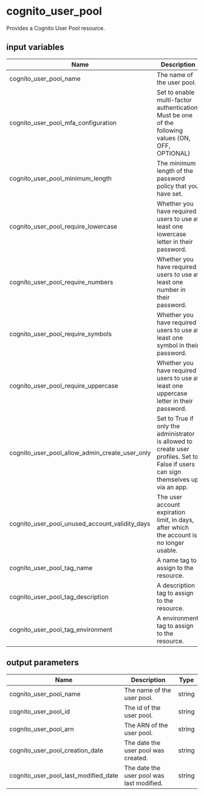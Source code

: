 # cognito_user_pool

Provides a Cognito User Pool resource.

## input variables

| Name | Description | Type | Default | Required |
|------|-------------|:----:|:-----:|:-----:|
|cognito_user_pool_name|The name of the user pool.|string|{{ name }}|No|
|cognito_user_pool_mfa_configuration|Set to enable multi-factor authentication. Must be one of the following values (ON, OFF, OPTIONAL)|string|OFF|No|
|cognito_user_pool_minimum_length|The minimum length of the password policy that you have set.|string|8|No|
|cognito_user_pool_require_lowercase|Whether you have required users to use at least one lowercase letter in their password.|boolean|true|No|
|cognito_user_pool_require_numbers|Whether you have required users to use at least one number in their password.|boolean|true|No|
|cognito_user_pool_require_symbols|Whether you have required users to use at least one symbol in their password.|boolean|true|No|
|cognito_user_pool_require_uppercase|Whether you have required users to use at least one uppercase letter in their password.|boolean|true|No|
|cognito_user_pool_allow_admin_create_user_only|Set to True if only the administrator is allowed to create user profiles. Set to False if users can sign themselves up via an app.|boolean|false|No|
|cognito_user_pool_unused_account_validity_days|The user account expiration limit, in days, after which the account is no longer usable.|string|7|No|
|cognito_user_pool_tag_name|A name tag to assign to the resource.|string|{{ name }}|No|
|cognito_user_pool_tag_description|A description tag to assign to the resource.|string|Managed by TerraHub|No|
|cognito_user_pool_tag_environment|A environment tag to assign to the resource.|string|default|No|


## output parameters

| Name | Description | Type |
|------|-------------|:----:|
|cognito_user_pool_name|The name of the user pool.|string|
|cognito_user_pool_id|The id of the user pool.|string|
|cognito_user_pool_arn|The ARN of the user pool.|string|
|cognito_user_pool_creation_date|The date the user pool was created.|string|
|cognito_user_pool_last_modified_date|The date the user pool was last modified.|string|
